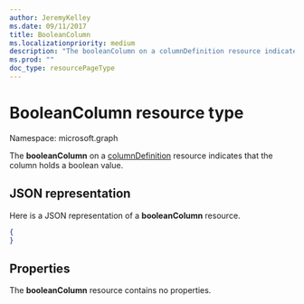 ```yaml
---
author: JeremyKelley
ms.date: 09/11/2017
title: BooleanColumn
ms.localizationpriority: medium
description: "The booleanColumn on a columnDefinition resource indicates that the column holds a boolean value."
ms.prod: ""
doc_type: resourcePageType
---
```

# BooleanColumn resource type

Namespace: microsoft.graph

The **booleanColumn** on a [columnDefinition](columndefinition.md) resource indicates that the column holds a boolean value.

## JSON representation

Here is a JSON representation of a **booleanColumn** resource.
<!-- { "blockType": "resource", "@odata.type": "microsoft.graph.booleanColumn" } -->

```json
{
}
```

## Properties

The **booleanColumn** resource contains no properties.

<!-- {
  "type": "#page.annotation",
  "description": "",
  "keywords": "",
  "section": "documentation",
  "tocPath": "Resources/BooleanColumn"
} -->

